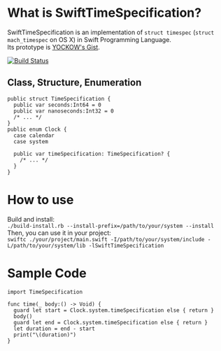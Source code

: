 # What is SwiftTimeSpecification?
SwiftTimeSpecification is an implementation of `struct timespec` (`struct mach_timespec` on OS X) in Swift Programming Language.  
Its prototype is [YOCKOW's Gist](https://gist.github.com/YOCKOW/12d9607cb30f40b79fb2).  

[![Build Status](https://travis-ci.org/YOCKOW/SwiftTimeSpecification.svg?branch=master)](https://travis-ci.org/YOCKOW/SwiftTimeSpecification)


## Class, Structure, Enumeration
```
public struct TimeSpecification {
  public var seconds:Int64 = 0
  public var nanoseconds:Int32 = 0
  /* ... */
}
public enum Clock {
  case calendar
  case system
  
  public var timeSpecification: TimeSpecification? {
    /* ... */
  }
}
```

# How to use
Build and install:  
`./build-install.rb --install-prefix=/path/to/your/system --install`  
Then, you can use it in your project:  
`swiftc ./your/project/main.swift -I/path/to/your/system/include -L/path/to/your/system/lib -lSwiftTimeSpecification`  

# Sample Code
```
import TimeSpecification

func time(_ body:() -> Void) {
  guard let start = Clock.system.timeSpecification else { return }
  body()
  guard let end = Clock.system.timeSpecification else { return }
  let duration = end - start
  print("\(duration)")
}
```
